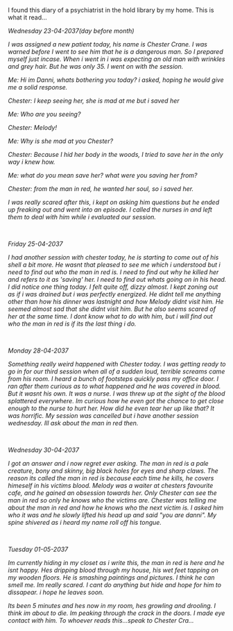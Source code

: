 I found this diary of a psychiatrist in the hold library by my home. This is what it read...

*Wednesday 23-04-2037(day before month)*

*I was assigned a new patient today, his name is Chester Crane. I was warned before I went to see him that he is a dangerous man. So I prepared myself just incase. When i went in i was expecting an old man with wrinkles and grey hair. But he was only 35. I went on with the session.*

*Me: Hi im Danni, whats bothering you today? i asked, hoping he would give me a solid response.*

*Chester: I keep seeing her, she is mad at me but i saved her*

*Me: Who are you seeing?*

*Chester: Melody!*

*Me: Why is she mad at you Chester?*

*Chester: Because I hid her body in the woods, I tried to save her in the only way i knew how.*

*Me: what do you mean save her? what were you saving her from?*

*Chester: from the man in red, he wanted her soul, so i saved her.*

*I was really scared after this, i kept on asking him questions but he ended up freaking out and went into an episode. I called the nurses in and left them to deal with him while i evaluated our session.*

&#x200B;

*Friday 25-04-2037*

*I had another session with chester today, he is starting to come out of his shell a bit more. He wasnt that pleased to see me which i understood but i need to find out who the man in red is. I need to find out why he killed her and refers to it as 'saving' her. I need to find out whats going on in his head. I did notice one thing today. I felt quite off, dizzy almost. I kept zoning out as if i was drained but i was perfectly energized. He didnt tell me anything other than how his dinner was lastnight and how Melody didnt visit him. He seemed almost sad that she didnt visit him. But he also seems scared of her at the same time. I dont know what to do with him, but i will find out who the man in red is if its the last thing i do.*

&#x200B;

*Monday 28-04-2037*

*Something really weird happened with Chester today. I was getting ready to go in for our third session when all of a sudden loud, terrible screams came from his room. I heard a bunch of footsteps quickly pass my office door. I ran after them curious as to what happened and he was covered in blood. But it wasnt his own. It was a nurse. I was threw up at the sight of the blood splattered everywhere. Im curious how he even got the chance to get close enough to the nurse to hurt her. How did he even tear her up like that? It was horrific. My session was cancelled but i have another session wednesday. Ill ask about the man in red then.*

&#x200B;

*Wednesday 30-04-2037*

*I got an answer and i now regret ever asking. The man in red is a pale creature, bony and skinny, big black holes for eyes and sharp claws. The reason its called the man in red is because each time he kills, he covers himeself in his victims blood. Melody was a waiter at chesters favourite cafe, and he gained an obsession towards her. Only Chester can see the man in red so only he knows who the victims are. Chester was telling me about the man in red and how he knows who the next victim is. I asked him who it was and he slowly lifted his head up and said "you are danni". My spine shivered as i heard my name roll off his tongue.*

&#x200B;

*Tuesday 01-05-2037*

*Im currently hiding in my closet as i write this, the man in red is here and he isnt happy. Hes dripping blood through my house, his wet feet tapping on my wooden floors. He is smashing paintings and pictures. I think he can smell me. Im really scared. I cant do anything but hide and hope for him to dissapear. i hope he leaves soon.*

*Its been 5 minutes and hes now in my room, hes growling and drooling. I think im about to die. Im peaking through the crack in the doors. I made eye contact with him. To whoever reads this...speak to Chester Cra...*